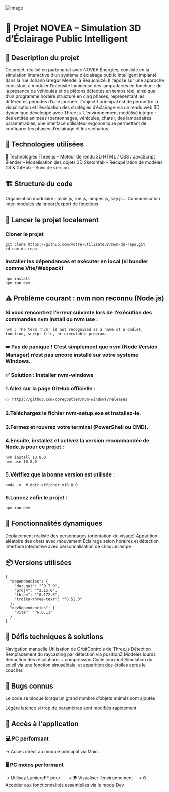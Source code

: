 ![image](https://github.com/user-attachments/assets/db3d7477-f3b2-474a-9058-ca0f19137a44)






# 🌃 Projet NOVEA – Simulation 3D d’Éclairage Public Intelligent
## 📜 Description du projet
Ce projet, réalisé en partenariat avec NOVEA Énergies, consiste en la simulation interactive d’un système d’éclairage public intelligent implanté dans la rue Johann Gregor Mendel à Beaucouzé.
Il repose sur une approche consistant à moduler l’intensité lumineuse des lampadaires en fonction :
de la présence de véhicules et de piétons détectés en temps réel,
ainsi que d’un programme horaire structuré en cinq phases, représentant les différentes périodes d’une journée.
L’objectif principal est de permettre la visualisation et l’évaluation des stratégies d’éclairage via un rendu web 3D dynamique développé avec Three.js. L’environnement modélisé intègre :
des entités animées (personnages, véhicules, chats),
des lampadaires paramétrables,
une interface utilisateur ergonomique permettant de configurer les phases d’éclairage et les scénarios.

## 🧰 Technologies utilisées
🔧 Technologies
Three.js – Moteur de rendu 3D
HTML / CSS / JavaScript
Blender – Modélisation des objets 3D
Sketchfab – Récupération de modèles
Git & GitHub – Suivi de version

## 🏗️ Structure du code
Organisation modulaire :
main.js, rue.js, lampes.js, sky.js...
Communication inter-modules via import/export de fonctions
## 🚀 Lancer le projet localement

### Cloner le projet
```
git clone https://github.com/votre-utilisateur/nom-du-repo.git
cd nom-du-repo
```
### Installer les dépendances et exécuter en local (si bundler comme Vite/Webpack)
```
npm install
npm run dev
```
## ⚠️ Problème courant : nvm non reconnu (Node.js)
### Si vous rencontrez l’erreur suivante lors de l’exécution des commandes nvm install ou nvm use :
```
nvm : The term 'nvm' is not recognized as a name of a cmdlet, function, script file, or executable program.
```
### ➡️ Pas de panique ! C’est simplement que nvm (Node Version Manager) n’est pas encore installé sur votre système Windows.

### ✅ Solution : Installer nvm-windows
### 1.Allez sur la page GitHub officielle :
```
👉 https://github.com/coreybutler/nvm-windows/releases
```
### 2.Téléchargez le fichier nvm-setup.exe et installez-le.

### 3.Fermez et rouvrez votre terminal (PowerShell ou CMD).

### 4.Ensuite, installez et activez la version recommandée de Node.js pour ce projet :
```
nvm install 10.8.0
nvm use 10.8.0
```
### 5.Vérifiez que la bonne version est utilisée :
```
node -v  # doit afficher v10.8.0
```
### 6.Lancez enfin le projet :
```
npm run dev
```
## 🚶 Fonctionnalités dynamiques

Déplacement réaliste des personnages (orientation du visage)
Apparition aléatoire des chats avec mouvement
Éclairage selon horaires et détection
Interface interactive avec personnalisation de chaque lampe

## 📦 Versions utilisées 

```
{
  "dependencies": {
    "dat.gui": "^0.7.9",
    "proj4": "^2.15.0",
    "three": "^0.172.0",
    "troika-three-text": "^0.52.3"
  },
  "devDependencies": {
    "vite": "^6.0.11"
  }
}
```
## 🧪 Défis techniques & solutions

Navigation manuelle	Utilisation de OrbitControls de Three.js
Détection	Remplacement du raycasting par détection via positionZ
Modèles lourds	Réduction des résolutions + compression
Cycle jour/nuit	Simulation du soleil via une fonction sinusoïdale, et apparition des étoiles après le coucher.

## 🐞 Bugs connus

Le code se bloque lorsqu’un grand nombre d’objets animés sont ajoutés

Légère latence si trop de paramètres sont modifiés rapidement

## 🚀 Accès à l'application

### 💻 PC performant
→ Accès direct au module principal via Main.

### 🖥️ PC moins performant
→ Utilisez LumiereFF pour :
    • 🌍 Visualiser l’environnement
    • ⚙️ Accéder aux fonctionnalités essentielles via le mode Dev


